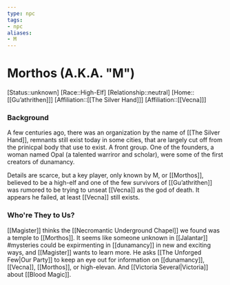 ```yaml
---
type: npc
tags: 
- npc
aliases:
- M
---
```


# Morthos (A.K.A. "M")
[Status::unknown]
[Race::High-Elf]
[Relationship::neutral]
[Home::[[Gu’athrithen]]]
[Affiliation::[[The Silver Hand]]]
[Affiliation::[[Vecna]]]

### Background
A few centuries ago, there was an organization by the name of [[The Silver Hand]], remnants still exist today in some cities, that are largely cut off from the prinicpal body that use to exist. A front group. One of the founders, a woman named Opal (a talented warriror and scholar), were some of the first creators of dunamancy. 

Details are scarce, but a key player, only known by M, or [[Morthos]], believed to be a high-elf and one of the few survivors of [[Gu’athrithen]] was rumored to be trying to unseat [[Vecna]] as the god of death. It appears he failed, at least [[Vecna]] still exists.

### Who're They to Us?
[[Magister]] thinks the [[Necromantic Underground Chapel]] we found was a temple to [[Morthos]]. It seems like someone unknown in [[Jalantar]] #mysteries  could be expirmenting in [[dunamancy]] in new and exciting ways, and [[Magister]] wants to learn more. He asks [[The Unforged Few|Our Party]] to keep an eye out for information on [[dunamancy]], [[Vecna]], [[Morthos]], or high-elevan. And [[Victoria Several|Victoria]] about [[Blood Magic]]. 